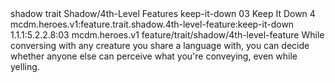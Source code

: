 <ability>
  <metadata>
    <class>shadow</class>
    <feature_type>trait</feature_type>
    <file_dpath>Shadow/4th-Level Features</file_dpath>
    <item_id>keep-it-down</item_id>
    <item_index>03</item_index>
    <item_name>Keep It Down</item_name>
    <level>4</level>
    <scc>mcdm.heroes.v1:feature.trait.shadow.4th-level-feature:keep-it-down</scc>
    <scdc>1.1.1:5.2.2.8:03</scdc>
    <source>mcdm.heroes.v1</source>
    <type>feature/trait/shadow/4th-level-feature</type>
  </metadata>
  <effects>
    <effect type="mundane">While conversing with any creature you share a language with, you can decide whether anyone else can perceive what you&apos;re conveying, even while yelling.</effect>
  </effects>
</ability>
